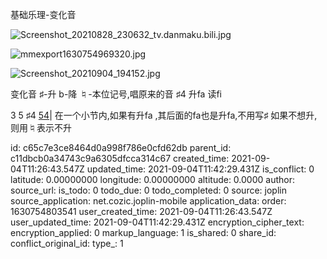 基础乐理-变化音


![Screenshot_20210828_230632_tv.danmaku.bili.jpg](:/3e9ce627ee8645e8ab22e660736919fe)



![mmexport1630754969320.jpg](:/9cc6937c38d445f599e1c03531963a8d)


![Screenshot_20210904_194152.jpg](:/a17b56b4d04543ebad2a6b8a587713a4)

变化音
♯-升
b-降
♮-本位记号,唱原来的音
♯4 升fa 读fi

3 5 ♯4 <u>54</u>|
在一个小节内,如果有升fa ,其后面的fa也是升fa,不用写♯
如果不想升,则用♮表示不升






id: c65c7e3ce8464d0a998f786e0cfd62db
parent_id: c11dbcb0a34743c9a6305dfcca314c67
created_time: 2021-09-04T11:26:43.547Z
updated_time: 2021-09-04T11:42:29.431Z
is_conflict: 0
latitude: 0.00000000
longitude: 0.00000000
altitude: 0.0000
author: 
source_url: 
is_todo: 0
todo_due: 0
todo_completed: 0
source: joplin
source_application: net.cozic.joplin-mobile
application_data: 
order: 1630754803541
user_created_time: 2021-09-04T11:26:43.547Z
user_updated_time: 2021-09-04T11:42:29.431Z
encryption_cipher_text: 
encryption_applied: 0
markup_language: 1
is_shared: 0
share_id: 
conflict_original_id: 
type_: 1